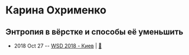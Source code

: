 # Карина Охрименко

## Энтропия в вёрстке и способы её уменьшить
- 2018 Oct 27 -- [WSD 2018 - Киев](https://www.youtube.com/watch?v=33E7G3e9gZ4)  | [:notebook:](https://wsd.events/2018/10/27/pres/css-entropy.pdf)  
